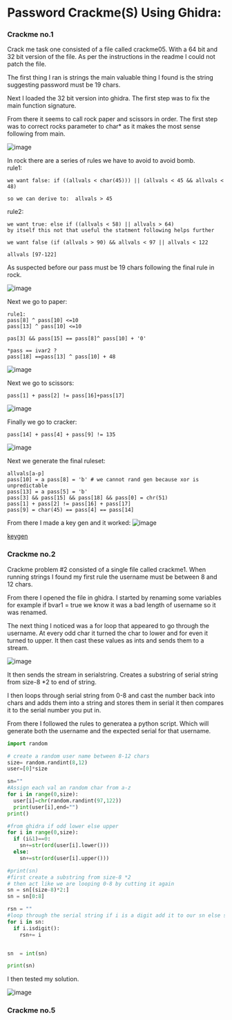 # Password Crackme(S) Using Ghidra:

### Crackme no.1

Crack me task one consisted of a file called crackme05. With a 64 bit and 32 bit version of the file. As per the instructions in the readme I could not patch the file. 

The first thing I ran is strings the main valuable thing I found is the string suggesting password must be 19 chars. 

Next I loaded the 32 bit version into ghidra. The first step was to fix the main function signature. 

From there it seems to call rock paper and scissors in order. The first step was to correct rocks parameter to char* as it makes the most sense following from main. 

![image](https://user-images.githubusercontent.com/44854053/231023889-b5d78727-4aae-47fe-a5e9-65397f0303b5.png)


In rock there are a series of rules we have to avoid to avoid bomb. \
rule1:
```
we want false: if ((allvals < char(45))) || (allvals < 45 && allvals < 48)

so we can derive to:  allvals > 45 
``` 
rule2: 
```
we want true: else if ((allvals < 58) || allvals > 64)
by itself this not that useful the statment following helps further

we want false (if (allvals > 90) && allvals < 97 || allvals < 122

allvals [97-122]
```
As suspected before our pass must be 19 chars following the final rule in rock.

![image](https://user-images.githubusercontent.com/44854053/231023789-2b6648da-5836-49ae-9a5c-73ddaed8931c.png)

Next we go to paper:
```
rule1:
pass[8] ^ pass[10] <=10
pass[13] ^ pass[10] <=10

pas[3] && pass[15] == pass[8]^ pass[10] + '0'

*pass == ivar2 ?
pass[18] ==pass[13] ^ pass[10] + 48

```
![image](https://user-images.githubusercontent.com/44854053/231024030-b0bd5926-4af9-4d14-9745-b08c5ccd81f8.png)

Next we go to scissors:
```
pass[1] + pass[2] != pass[16]+pass[17]

```
![image](https://user-images.githubusercontent.com/44854053/231024145-41b2989c-4c07-4683-94f6-41e985bf28a7.png)


Finally we go to cracker:
```
pass[14] + pass[4] + pass[9] != 135
```
![image](https://user-images.githubusercontent.com/44854053/231024241-708b1293-9132-4beb-aa02-5fb59c5c7170.png)

Next we generate the final ruleset:

```
allvals[a-p]
pass[10] = a pass[8] = 'b' # we cannot rand gen because xor is unpredictable
pass[13] = a pass[5] = 'b'
pass[3] && pass[15] && pass[18] && pass[0] = chr(51)
pass[1] + pass[2] != pass[16] + pass[17]
pass[9] = char(45) == pass[4] == pass[14]

```
From there I made a key gen and it worked: 
![image](https://user-images.githubusercontent.com/44854053/230703972-ceb53bb1-610b-4442-aba4-1aa2c8a634dd.png)

[keygen](unsafecrack/solve5.py)

### Crackme no.2 

Crackme problem #2 consisted of a single file called crackme1. When running strings I found my first rule the username must be between 8 and 12 chars. 

From there I opened the file in ghidra. I started by renaming some variables for example if bvar1 = true we know it was a bad length of username so it was renamed. 

The next thing I noticed was a for loop that appeared to go through the username. At every odd char it turned the char to lower and for even it turned to upper. It then cast these values as ints and sends them to a stream.

![image](https://user-images.githubusercontent.com/44854053/231022814-5a8b350e-f4eb-4608-b90e-e7890e779631.png)


It then sends the stream in serialstring. Creates a substring of serial string from size-8 *2 to end of string. 

I then loops through serial string from 0-8 and cast the number back into chars and adds them into a string and stores them in serial it then compares it to the serial number you put in.

From there I followed the rules to generatea a python script. Which will generate both the username and the expected serial for that username. 

```python
import random 

# create a random user name between 8-12 chars
size= random.randint(8,12)
user=[0]*size

sn=""
#Assign each val an random char from a-z 
for i in range(0,size):
  user[i]=chr(random.randint(97,122))
  print(user[i],end="")
print() 

#from ghidra if odd lower else upper
for i in range(0,size):
  if (i&1)==0:
    sn+=str(ord(user[i].lower()))
  else: 
    sn+=str(ord(user[i].upper()))

#print(sn)
#first create a substring from size-8 *2 
# then act like we are looping 0-8 by cutting it again
sn = sn[(size-8)*2:]
sn = sn[0:8]

rsn = ""
#loop through the serial string if i is a digit add it to our sn else skip
for i in sn:
  if i.isdigit():
    rsn+= i


sn  = int(sn)

print(sn)

```
I then tested my solution.

![image](https://user-images.githubusercontent.com/44854053/231022697-8f39a440-2f36-428e-9f38-ab15aca2b705.png)



### Crackme no.5 




